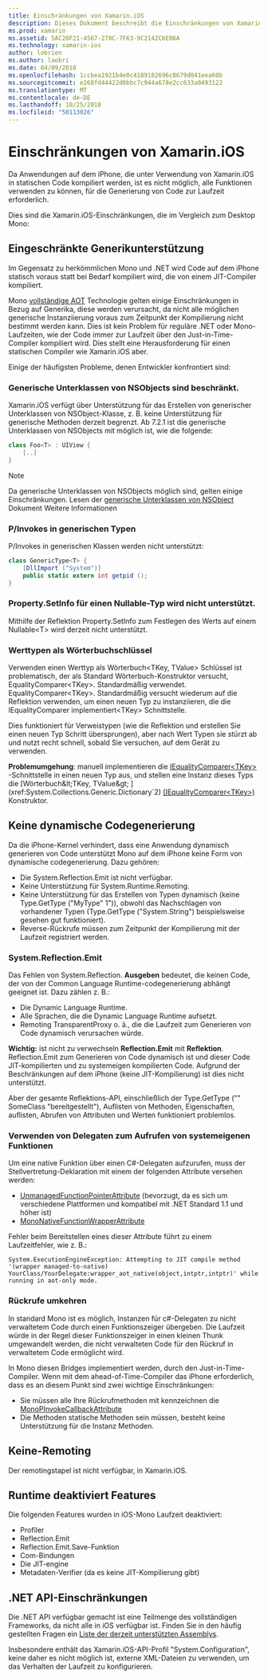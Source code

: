 ```yaml
---
title: Einschränkungen von Xamarin.iOS
description: Dieses Dokument beschreibt die Einschränkungen von Xamarin.iOS, Erörterung von Generika, generische Unterklassen von NSObjects, P/Invokes in generische Objekte und mehr.
ms.prod: xamarin
ms.assetid: 5AC28F21-4567-278C-7F63-9C2142C6E06A
ms.technology: xamarin-ios
author: lobrien
ms.author: laobri
ms.date: 04/09/2018
ms.openlocfilehash: 1ccbea1921b4e0c4189182696c8679d041eea60b
ms.sourcegitcommit: e268fd44422d0bbc7c944a678e2cc633a0493122
ms.translationtype: MT
ms.contentlocale: de-DE
ms.lasthandoff: 10/25/2018
ms.locfileid: "50113026"
---
```

# <a name="limitations-of-xamarinios"></a>Einschränkungen von Xamarin.iOS

Da Anwendungen auf dem iPhone, die unter Verwendung von Xamarin.iOS in statischen Code kompiliert werden, ist es nicht möglich, alle Funktionen verwenden zu können, für die Generierung von Code zur Laufzeit erforderlich.

Dies sind die Xamarin.iOS-Einschränkungen, die im Vergleich zum Desktop Mono:

 <a name="Limited_Generics_Support" />


## <a name="limited-generics-support"></a>Eingeschränkte Generikunterstützung

Im Gegensatz zu herkömmlichen Mono und .NET wird Code auf dem iPhone statisch voraus statt bei Bedarf kompiliert wird, die von einem JIT-Compiler kompiliert.

Mono [vollständige AOT](http://www.mono-project.com/docs/advanced/aot/#full-aot) Technologie gelten einige Einschränkungen in Bezug auf Generika, diese werden verursacht, da nicht alle möglichen generische Instanziierung voraus zum Zeitpunkt der Kompilierung nicht bestimmt werden kann. Dies ist kein Problem für reguläre .NET oder Mono-Laufzeiten, wie der Code immer zur Laufzeit über den Just-in-Time-Compiler kompiliert wird. Dies stellt eine Herausforderung für einen statischen Compiler wie Xamarin.iOS aber.

Einige der häufigsten Probleme, denen Entwickler konfrontiert sind:

 <a name="Generic_Subclasses_of_NSObjects_are_limited" />


### <a name="generic-subclasses-of-nsobjects-are-limited"></a>Generische Unterklassen von NSObjects sind beschränkt.

Xamarin.iOS verfügt über Unterstützung für das Erstellen von generischer Unterklassen von NSObject-Klasse, z. B. keine Unterstützung für generische Methoden derzeit begrenzt. Ab 7.2.1 ist die generische Unterklassen von NSObjects mit möglich ist, wie die folgende:

```csharp
class Foo<T> : UIView {
    [..]
}
```

> [!NOTE]
> Da generische Unterklassen von NSObjects möglich sind, gelten einige Einschränkungen. Lesen der [generische Unterklassen von NSObject](~/ios/internals/api-design/nsobject-generics.md) Dokument Weitere Informationen



### <a name="pinvokes-in-generic-types"></a>P/Invokes in generischen Typen

P/Invokes in generischen Klassen werden nicht unterstützt:

```csharp
class GenericType<T> {
    [DllImport ("System")]
    public static extern int getpid ();
}
```

 <a name="Property.SetInfo_on_a_Nullable_Type_is_not_supported" />


### <a name="propertysetinfo-on-a-nullable-type-is-not-supported"></a>Property.SetInfo für einen Nullable-Typ wird nicht unterstützt.

Mithilfe der Reflektion Property.SetInfo zum Festlegen des Werts auf einem Nullable&lt;T&gt; wird derzeit nicht unterstützt.

 <a name="Value_types_as_Dictionary_Keys" />


### <a name="value-types-as-dictionary-keys"></a>Werttypen als Wörterbuchschlüssel

Verwenden einen Werttyp als Wörterbuch&lt;TKey, TValue&gt; Schlüssel ist problematisch, der als Standard Wörterbuch-Konstruktor versucht, EqualityComparer&lt;TKey&gt;. Standardmäßig verwendet. EqualityComparer&lt;TKey&gt;. Standardmäßig versucht wiederum auf die Reflektion verwenden, um einen neuen Typ zu instanziieren, die die IEqualityComparer implementiert&lt;TKey&gt; Schnittstelle.

Dies funktioniert für Verweistypen (wie die Reflektion und erstellen Sie einen neuen Typ Schritt übersprungen), aber nach Wert Typen sie stürzt ab und nutzt recht schnell, sobald Sie versuchen, auf dem Gerät zu verwenden.

 **Problemumgehung**: manuell implementieren die [IEqualityComparer&lt;TKey&gt; ](xref:System.Collections.Generic.IEqualityComparer`1) -Schnittstelle in einen neuen Typ aus, und stellen eine Instanz dieses Typs die [Wörterbuch&lt;TKey, TValue&gt; ](xref:System.Collections.Generic.Dictionary`2) [(IEqualityComparer&lt;TKey&gt;)](xref:System.Collections.Generic.IEqualityComparer`1) Konstruktor.


 <a name="No_Dynamic_Code_Generation" />


## <a name="no-dynamic-code-generation"></a>Keine dynamische Codegenerierung

Da die iPhone-Kernel verhindert, dass eine Anwendung dynamisch generieren von Code unterstützt Mono auf dem iPhone keine Form von dynamische codegenerierung. Dazu gehören:

-  Die System.Reflection.Emit ist nicht verfügbar.
-  Keine Unterstützung für System.Runtime.Remoting.
-  Keine Unterstützung für das Erstellen von Typen dynamisch (keine Type.GetType ("MyType" 1")), obwohl das Nachschlagen von vorhandener Typen (Type.GetType ("System.String") beispielsweise gesehen gut funktioniert). 
-  Reverse-Rückrufe müssen zum Zeitpunkt der Kompilierung mit der Laufzeit registriert werden.


 
 <a name="System.Reflection.Emit" />


### <a name="systemreflectionemit"></a>System.Reflection.Emit

Das Fehlen von System.Reflection. **Ausgeben** bedeutet, die keinen Code, der von der Common Language Runtime-codegenerierung abhängt geeignet ist. Dazu zählen z. B.:

-  Die Dynamic Language Runtime.
-  Alle Sprachen, die die Dynamic Language Runtime aufsetzt.
-  Remoting TransparentProxy o. ä., die die Laufzeit zum Generieren von Code dynamisch verursachen würde. 


 **Wichtig:** ist nicht zu verwechseln **Reflection.Emit** mit **Reflektion**. Reflection.Emit zum Generieren von Code dynamisch ist und dieser Code JIT-kompilierten und zu systemeigen kompilierten Code. Aufgrund der Beschränkungen auf dem iPhone (keine JIT-Kompilierung) ist dies nicht unterstützt.

Aber der gesamte Reflektions-API, einschließlich der Type.GetType ("" SomeClass "bereitgestellt"), Auflisten von Methoden, Eigenschaften, auflisten, Abrufen von Attributen und Werten funktioniert problemlos.

### <a name="using-delegates-to-call-native-functions"></a>Verwenden von Delegaten zum Aufrufen von systemeigenen Funktionen

Um eine native Funktion über einen C#-Delegaten aufzurufen, muss der Stellvertretung-Deklaration mit einem der folgenden Attribute versehen werden:

- [UnmanagedFunctionPointerAttribute](xref:System.Runtime.InteropServices.UnmanagedFunctionPointerAttribute) (bevorzugt, da es sich um verschiedene Plattformen und kompatibel mit .NET Standard 1.1 und höher ist)
- [MonoNativeFunctionWrapperAttribute](https://developer.xamarin.com/api/type/ObjCRuntime.MonoNativeFunctionWrapperAttribute)

Fehler beim Bereitstellen eines dieser Attribute führt zu einem Laufzeitfehler, wie z. B.:

```
System.ExecutionEngineException: Attempting to JIT compile method '(wrapper managed-to-native) YourClass/YourDelegate:wrapper_aot_native(object,intptr,intptr)' while running in aot-only mode.
```
 
 <a name="Reverse_Callbacks" />


### <a name="reverse-callbacks"></a>Rückrufe umkehren

In standard Mono ist es möglich, Instanzen für c#-Delegaten zu nicht verwaltetem Code durch einen Funktionszeiger übergeben. Die Laufzeit würde in der Regel dieser Funktionszeiger in einen kleinen Thunk umgewandelt werden, die nicht verwalteten Code für den Rückruf in verwaltetem Code ermöglicht wird.

In Mono diesen Bridges implementiert werden, durch den Just-in-Time-Compiler. Wenn mit dem ahead-of-Time-Compiler das iPhone erforderlich, dass es an diesem Punkt sind zwei wichtige Einschränkungen:

-  Sie müssen alle Ihre Rückrufmethoden mit kennzeichnen die [MonoPInvokeCallbackAttribute](https://developer.xamarin.com/api/type/ObjCRuntime.MonoPInvokeCallbackAttribute) 
-  Die Methoden statische Methoden sein müssen, besteht keine Unterstützung für die Instanz Methoden. 
 
<a name="No_Remoting" />

## <a name="no-remoting"></a>Keine-Remoting

Der remotingstapel ist nicht verfügbar, in Xamarin.iOS.


 <a name="Runtime_Disabled_Features" />


## <a name="runtime-disabled-features"></a>Runtime deaktiviert Features

Die folgenden Features wurden in iOS-Mono Laufzeit deaktiviert:

-  Profiler
-  Reflection.Emit
-  Reflection.Emit.Save-Funktion
-  Com-Bindungen
-  Die JIT-engine
-  Metadaten-Verifier (da es keine JIT-Kompilierung gibt)


 <a name=".NET_API_Limitations" />


## <a name="net-api-limitations"></a>.NET API-Einschränkungen

Die .NET API verfügbar gemacht ist eine Teilmenge des vollständigen Frameworks, da nicht alle in iOS verfügbar ist. Finden Sie in den häufig gestellten Fragen ein [Liste der derzeit unterstützten Assemblys](~/cross-platform/internals/available-assemblies.md).



Insbesondere enthält das Xamarin.iOS-API-Profil "System.Configuration", keine daher es nicht möglich ist, externe XML-Dateien zu verwenden, um das Verhalten der Laufzeit zu konfigurieren.
